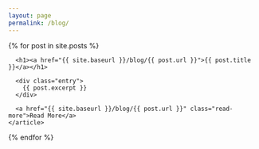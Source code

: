 ```yaml
---
layout: page
permalink: /blog/
---
```


<div class="posts">
  {% for post in site.posts %}
    <article class="post">

      <h1><a href="{{ site.baseurl }}/blog/{{ post.url }}">{{ post.title }}</a></h1>

      <div class="entry">
        {{ post.excerpt }}
      </div>

      <a href="{{ site.baseurl }}/blog/{{ post.url }}" class="read-more">Read More</a>
    </article>
  {% endfor %}
</div>
